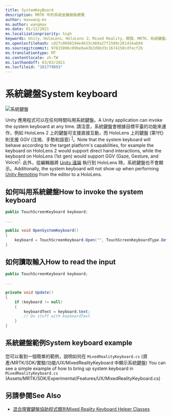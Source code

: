 ```yaml
---
title: SystemKeyBoard
description: MRTK 中的系統金鑰面板總覽
author: maxwang-ms
ms.author: wangmax
ms.date: 01/12/2021
ms.localizationpriority: high
keywords: Unity、HoloLens、HoloLens 2、Mixed Reality、開發、MRTK、系統鍵盤、
ms.openlocfilehash: cd2fc0698194e4b33c469a27f1509c201434ab84
ms.sourcegitcommit: 97815006c09be0a43b3d9b33c1674150cdfecf2b
ms.translationtype: MT
ms.contentlocale: zh-TW
ms.lasthandoff: 03/03/2021
ms.locfileid: "101779893"
---
```

# <a name="system-keyboard"></a><span data-ttu-id="e48f2-104">系統鍵盤</span><span class="sxs-lookup"><span data-stu-id="e48f2-104">System keyboard</span></span>

![系統鍵盤](../images/system-keyboard/MRTK_SystemKeyboard_Main.png)

<span data-ttu-id="e48f2-106">Unity 應用程式可以在任何時間叫用系統鍵盤。</span><span class="sxs-lookup"><span data-stu-id="e48f2-106">A Unity application can invoke the system keyboard at any time.</span></span> <span data-ttu-id="e48f2-107">請注意，系統鍵盤會根據目標平臺的功能來運作，例如 HoloLens 2 上的鍵盤可支援直接互動，而 HoloLens 上的鍵盤 (第1代) 則支援 GGV (注視、手勢和語音) <sup>[1](https://docs.microsoft.com/windows/mixed-reality/gaze)</sup>。</span><span class="sxs-lookup"><span data-stu-id="e48f2-107">Note that the system keyboard will behave according to the target platform's capabilities, for example the keyboard on HoloLens 2 would support direct hand interactions, while the keyboard on HoloLens (1st gen) would support GGV (Gaze, Gesture, and Voice)<sup>[1](https://docs.microsoft.com/windows/mixed-reality/gaze)</sup>.</span></span> <span data-ttu-id="e48f2-108">此外，從編輯器將 [Unity 遠端](../tools/holographic-remoting.md) 執行到 HoloLens 時，系統鍵盤也不會顯示。</span><span class="sxs-lookup"><span data-stu-id="e48f2-108">Additionally, the system keyboard will not show up when performing [Unity Remoting](../tools/holographic-remoting.md) from the editor to a HoloLens.</span></span>

## <a name="how-to-invoke-the-system-keyboard"></a><span data-ttu-id="e48f2-109">如何叫用系統鍵盤</span><span class="sxs-lookup"><span data-stu-id="e48f2-109">How to invoke the system keyboard</span></span>

```c#
public TouchScreenKeyboard keyboard;

...

public void OpenSystemKeyboard()
{
    keyboard = TouchScreenKeyboard.Open("", TouchScreenKeyboardType.Default, false, false, false, false);
}
```

## <a name="how-to-read-the-input"></a><span data-ttu-id="e48f2-110">如何讀取輸入</span><span class="sxs-lookup"><span data-stu-id="e48f2-110">How to read the input</span></span>

```c#
public TouchScreenKeyboard keyboard;

...

private void Update()
{
    if (keyboard != null)
    {
        keyboardText = keyboard.text;
        // Do stuff with keyboardText
    }
}
```

## <a name="system-keyboard-example"></a><span data-ttu-id="e48f2-111">系統鍵盤範例</span><span class="sxs-lookup"><span data-stu-id="e48f2-111">System keyboard example</span></span>

<span data-ttu-id="e48f2-112">您可以看到一個簡單的範例，說明如何在 `MixedRealityKeyboard.cs` (資產/MRTK/SDK/實驗/功能/UX/MixedRealityKeyboard 中顯示系統鍵盤) </span><span class="sxs-lookup"><span data-stu-id="e48f2-112">You can see a simple example of how to bring up system keyboard in `MixedRealityKeyboard.cs` (Assets/MRTK/SDK/Experimental/Features/UX/MixedRealityKeyboard.cs)</span></span>

## <a name="see-also"></a><span data-ttu-id="e48f2-113">另請參閱</span><span class="sxs-lookup"><span data-stu-id="e48f2-113">See Also</span></span>

- [<span data-ttu-id="e48f2-114">混合現實鍵盤協助程式類別</span><span class="sxs-lookup"><span data-stu-id="e48f2-114">Mixed Reality Keyboard Helper Classes</span></span>](../experimental/mixed-reality-keyboard.md)
